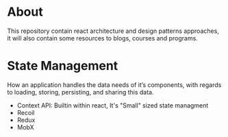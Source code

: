 # About
This repository contain react architecture and design patterns approaches, it will also contain some resources to blogs, courses and programs.

# State Management
How an application handles the data needs of it’s components, with regards to loading, storing, persisting, and sharing this data.
- Context API: Builtin within react, It's "Small" sized state managment
- Recoil
- Redux
- MobX